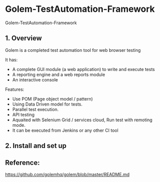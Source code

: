# Golem-TestAutomation-Framework
Golem-TestAutomation-Framework

## 1. Overview

Golem is a completed test automation tool for web browser testing

It has:

+ A complete GUI module (a web application) to write and execute tests
+ A reporting engine and a web reports module
+ An interactive console

Features:

+ Use POM (Page object model / pattern)
+ Using Data Driven model for tests.
+ Parallel test execution.
+ API testing
+ Aquaited with Selenium Grid / services cloud, Run test with remoting mode.
+ It can be executed from Jenkins or any other CI tool

## 2. Install and set up

## Reference:
https://github.com/golemhq/golem/blob/master/README.md
